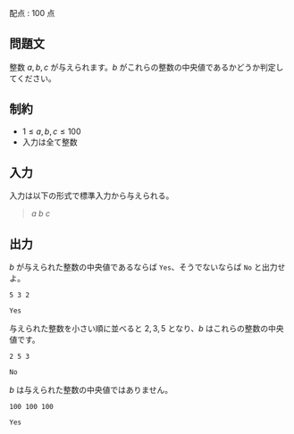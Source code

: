 配点 : $100$ 点

## 問題文

整数 $a, b, c$ が与えられます。$b$ がこれらの整数の中央値であるかどうか判定してください。

## 制約

- $1 \leq a, b, c \leq 100$
- 入力は全て整数

## 入力

入力は以下の形式で標準入力から与えられる。

> $a$ $b$ $c$

## 出力

$b$ が与えられた整数の中央値であるならば `Yes`、そうでないならば `No` と出力せよ。

```input1
5 3 2
```

```output1
Yes
```

与えられた整数を小さい順に並べると $2, 3, 5$ となり、$b$ はこれらの整数の中央値です。

```input2
2 5 3
```

```output2
No
```

$b$ は与えられた整数の中央値ではありません。

```input3
100 100 100
```

```output3
Yes
```